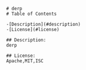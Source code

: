
    # derp
    # Table of Contents
    
    -[Description](#description)
    -[License](#license)

    ## Description:
    derp

    ## License:
    Apache,MIT,ISC
    
